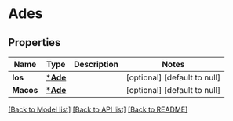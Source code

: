 # Ades

## Properties
Name | Type | Description | Notes
------------ | ------------- | ------------- | -------------
**Ios** | [***Ade**](ADE.md) |  | [optional] [default to null]
**Macos** | [***Ade**](ADE.md) |  | [optional] [default to null]

[[Back to Model list]](../README.md#documentation-for-models) [[Back to API list]](../README.md#documentation-for-api-endpoints) [[Back to README]](../README.md)


